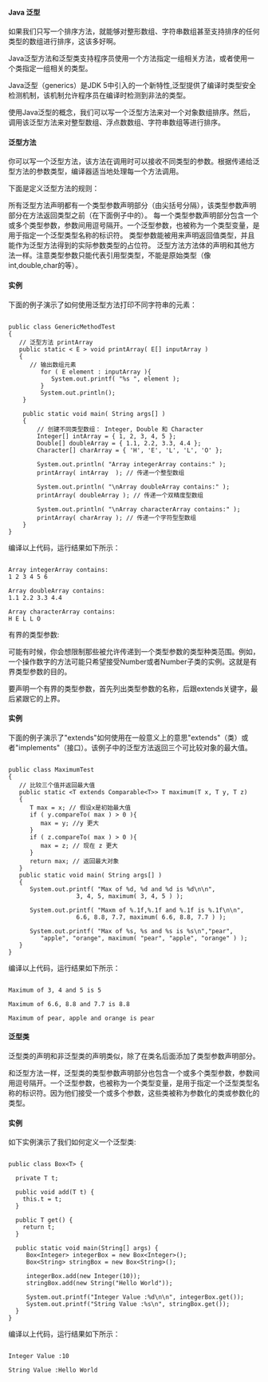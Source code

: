  
#### Java 泛型

  如果我们只写一个排序方法，就能够对整形数组、字符串数组甚至支持排序的任何类型的数组进行排序，这该多好啊。 


 Java泛型方法和泛型类支持程序员使用一个方法指定一组相关方法，或者使用一个类指定一组相关的类型。


 Java泛型（generics）是JDK 5中引入的一个新特性,泛型提供了编译时类型安全检测机制，该机制允许程序员在编译时检测到非法的类型。


 使用Java泛型的概念，我们可以写一个泛型方法来对一个对象数组排序。然后，调用该泛型方法来对整型数组、浮点数数组、字符串数组等进行排序。

 

#### 泛型方法

  你可以写一个泛型方法，该方法在调用时可以接收不同类型的参数。根据传递给泛型方法的参数类型，编译器适当地处理每一个方法调用。


 下面是定义泛型方法的规则：

 
 所有泛型方法声明都有一个类型参数声明部分（由尖括号分隔），该类型参数声明部分在方法返回类型之前（在下面例子中的<E>）。
  每一个类型参数声明部分包含一个或多个类型参数，参数间用逗号隔开。一个泛型参数，也被称为一个类型变量，是用于指定一个泛型类型名称的标识符。
  类型参数能被用来声明返回值类型，并且能作为泛型方法得到的实际参数类型的占位符。
  泛型方法方法体的声明和其他方法一样。注意类型参数只能代表引用型类型，不能是原始类型（像int,double,char的等）。
 

#### 实例

  下面的例子演示了如何使用泛型方法打印不同字符串的元素： 

 
```

public class GenericMethodTest
{
   // 泛型方法 printArray                         
   public static < E > void printArray( E[] inputArray )
   {
      // 输出数组元素            
         for ( E element : inputArray ){        
            System.out.printf( "%s ", element );
         }
         System.out.println();
    }

    public static void main( String args[] )
    {
        // 创建不同类型数组： Integer, Double 和 Character
        Integer[] intArray = { 1, 2, 3, 4, 5 };
        Double[] doubleArray = { 1.1, 2.2, 3.3, 4.4 };
        Character[] charArray = { 'H', 'E', 'L', 'L', 'O' };

        System.out.println( "Array integerArray contains:" );
        printArray( intArray  ); // 传递一个整型数组

        System.out.println( "\nArray doubleArray contains:" );
        printArray( doubleArray ); // 传递一个双精度型数组

        System.out.println( "\nArray characterArray contains:" );
        printArray( charArray ); // 传递一个字符型型数组
    } 
}

```
  编译以上代码，运行结果如下所示： 

 
```

Array integerArray contains:
1 2 3 4 5 6
 
Array doubleArray contains:
1.1 2.2 3.3 4.4
 
Array characterArray contains:
H E L L O

```
  有界的类型参数: 


 可能有时候，你会想限制那些被允许传递到一个类型参数的类型种类范围。例如，一个操作数字的方法可能只希望接受Number或者Number子类的实例。这就是有界类型参数的目的。 


要声明一个有界的类型参数，首先列出类型参数的名称，后跟extends关键字，最后紧跟它的上界。

 
#### 实例

  下面的例子演示了"extends"如何使用在一般意义上的意思"extends"（类）或者"implements"（接口）。该例子中的泛型方法返回三个可比较对象的最大值。 

 
```

public class MaximumTest
{
   // 比较三个值并返回最大值
   public static <T extends Comparable<T>> T maximum(T x, T y, T z)
   {                     
      T max = x; // 假设x是初始最大值
      if ( y.compareTo( max ) > 0 ){
         max = y; //y 更大
      }
      if ( z.compareTo( max ) > 0 ){
         max = z; // 现在 z 更大           
      }
      return max; // 返回最大对象
   }
   public static void main( String args[] )
   {
      System.out.printf( "Max of %d, %d and %d is %d\n\n",
                   3, 4, 5, maximum( 3, 4, 5 ) );
 
      System.out.printf( "Maxm of %.1f,%.1f and %.1f is %.1f\n\n",
                   6.6, 8.8, 7.7, maximum( 6.6, 8.8, 7.7 ) );
 
      System.out.printf( "Max of %s, %s and %s is %s\n","pear",
         "apple", "orange", maximum( "pear", "apple", "orange" ) );
   }
}

```
  编译以上代码，运行结果如下所示： 

 
```

Maximum of 3, 4 and 5 is 5
 
Maximum of 6.6, 8.8 and 7.7 is 8.8
 
Maximum of pear, apple and orange is pear

```
 

#### 泛型类

  泛型类的声明和非泛型类的声明类似，除了在类名后面添加了类型参数声明部分。 


和泛型方法一样，泛型类的类型参数声明部分也包含一个或多个类型参数，参数间用逗号隔开。一个泛型参数，也被称为一个类型变量，是用于指定一个泛型类型名称的标识符。因为他们接受一个或多个参数，这些类被称为参数化的类或参数化的类型。 



#### 实例

  如下实例演示了我们如何定义一个泛型类:

 
```

public class Box<T> {
 
  private T t;
 
  public void add(T t) {
    this.t = t;
  }
 
  public T get() {
    return t;
  }
 
  public static void main(String[] args) {
     Box<Integer> integerBox = new Box<Integer>();
     Box<String> stringBox = new Box<String>();
   
     integerBox.add(new Integer(10));
     stringBox.add(new String("Hello World"));
 
     System.out.printf("Integer Value :%d\n\n", integerBox.get());
     System.out.printf("String Value :%s\n", stringBox.get());
  }
}

```
  编译以上代码，运行结果如下所示： 

 
```

Integer Value :10
 
String Value :Hello World

```
 

